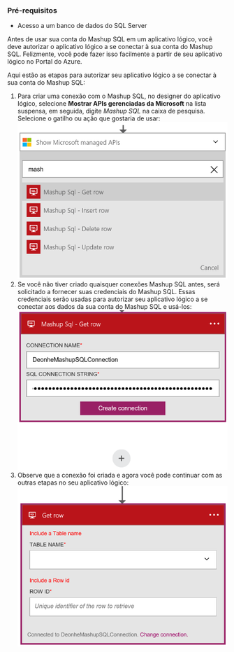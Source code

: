 ### Pré-requisitos
- Acesso a um banco de dados do SQL Server

Antes de usar sua conta do Mashup SQL em um aplicativo lógico, você deve autorizar o aplicativo lógico a se conectar à sua conta do Mashup SQL. Felizmente, você pode fazer isso facilmente a partir de seu aplicativo lógico no Portal do Azure.

Aqui estão as etapas para autorizar seu aplicativo lógico a se conectar à sua conta do Mashup SQL:

1. Para criar uma conexão com o Mashup SQL, no designer do aplicativo lógico, selecione **Mostrar APIs gerenciadas da Microsoft** na lista suspensa, em seguida, digite *Mashup SQL* na caixa de pesquisa. Selecione o gatilho ou ação que gostaria de usar: ![Etapa 1 do Mashup SQL](./media/connectors-create-api-mashupsql/mashupsql-1.png)
2. Se você não tiver criado quaisquer conexões Mashup SQL antes, será solicitado a fornecer suas credenciais do Mashup SQL. Essas credenciais serão usadas para autorizar seu aplicativo lógico a se conectar aos dados da sua conta do Mashup SQL e usá-los: ![Etapa 2 do Mashup SQL](./media/connectors-create-api-mashupsql/mashupsql-2.png)
5. Observe que a conexão foi criada e agora você pode continuar com as outras etapas no seu aplicativo lógico: ![Etapa 3 do Mashup SQL](./media/connectors-create-api-mashupsql/mashupsql-3.png)